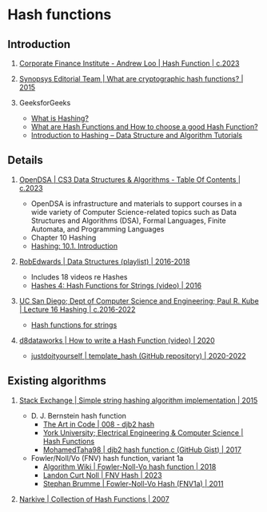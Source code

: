 # Hash functions

## Introduction

1. [Corporate Finance Institute - Andrew Loo | Hash Function | c.2023](https://corporatefinanceinstitute.com/resources/cryptocurrency/hash-function/)

1. [Synopsys Editorial Team | What are cryptographic hash functions? | 2015](https://www.synopsys.com/blogs/software-security/cryptographic-hash-functions.html)

1. GeeksforGeeks
   - [What is Hashing?](https://www.geeksforgeeks.org/what-is-hashing/)
   - [What are Hash Functions and How to choose a good Hash Function?](https://www.geeksforgeeks.org/what-are-hash-functions-and-how-to-choose-a-good-hash-function/)
   - [Introduction to Hashing – Data Structure and Algorithm Tutorials](https://www.geeksforgeeks.org/introduction-to-hashing-data-structure-and-algorithm-tutorials/)


## Details

1. [OpenDSA | CS3 Data Structures & Algorithms - Table Of Contents | c.2023](https://opendsa-server.cs.vt.edu/ODSA/Books/CS3/html/index.html)
   - OpenDSA is infrastructure and materials to support courses in a wide variety of Computer Science-related
     topics such as Data Structures and Algorithms (DSA), Formal Languages, Finite Automata, and Programming Languages
   - Chapter 10 Hashing
   - [Hashing: 10.1. Introduction](https://opendsa-server.cs.vt.edu/ODSA/Books/CS3/html/HashIntro.html)

1. [RobEdwards | Data Structures (playlist) | 2016-2018](https://www.youtube.com/playlist?list=PLpPXw4zFa0uKKhaSz87IowJnOTzh9tiBk)
   - Includes 18 videos re Hashes
   - [Hashes 4: Hash Functions for Strings (video) | 2016](https://www.youtube.com/watch?v=jtMwp0FqEcg)

1. [UC San Diego; Dept of Computer Science and Engineering; Paul R. Kube | Lecture 16 Hashing | c.2016-2022](https://cseweb.ucsd.edu/~kube/cls/100/Lectures/lec16/lec16.html)
   - [Hash functions for strings](https://cseweb.ucsd.edu/~kube/cls/100/Lectures/lec16/lec16-12.html)

1. [d8dataworks | How to write a Hash Function (video) | 2020](https://www.youtube.com/watch?v=xrLNoduAZfM)
   - [justdoityourself | template_hash (GitHub repository) | 2020-2022](https://github.com/justdoityourself/template_hash)


## Existing algorithms

1. [Stack Exchange | Simple string hashing algorithm implementation | 2015](https://codereview.stackexchange.com/questions/85556/simple-string-hashing-algorithm-implementation)
   - D. J. Bernstein hash function
     * [The Art in Code | 008 - djb2 hash](https://theartincode.stanis.me/008-djb2/)
     * [York University; Electrical Engineering & Computer Science | Hash Functions](http://www.cse.yorku.ca/~oz/hash.html)
     * [MohamedTaha98 | djb2 hash function.c (GitHub Gist) | 2017](https://gist.github.com/MohamedTaha98/ccdf734f13299efb73ff0b12f7ce429f)
   - Fowler/Noll/Vo (FNV) hash function, variant 1a
     * [Algorithm Wiki | Fowler-Noll-Vo hash function | 2018](https://thimbleby.gitlab.io/algorithm-wiki-site/wiki/fowler-noll-vo_hash_function/)
     * [Landon Curt Noll | FNV Hash | 2023](http://www.isthe.com/chongo/tech/comp/fnv/)
     * [Stephan Brumme | Fowler-Noll-Vo Hash (FNV1a) | 2011](https://create.stephan-brumme.com/fnv-hash/)

1. [Narkive | Collection of Hash Functions | 2007](https://comp.programming.narkive.com/raThbvjB/collection-of-hash-functions)

